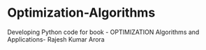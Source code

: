 # Optimization-Algorithms
Developing Python code for book - OPTIMIZATION Algorithms and Applications- Rajesh Kumar Arora
